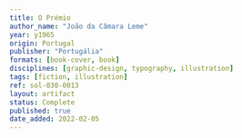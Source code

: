 ```yaml
---
title: O Prémio
author_name: "João da Câmara Leme"
year: y1965
origin: Portugal
publisher: "Portugália"
formats: [book-cover, book]
disciplines: [graphic-design, typography, illustration]
tags: [fiction, illustration]
ref: sol-030-0013
layout: artifact
status: Complete
published: true
date_added: 2022-02-05
---
```

